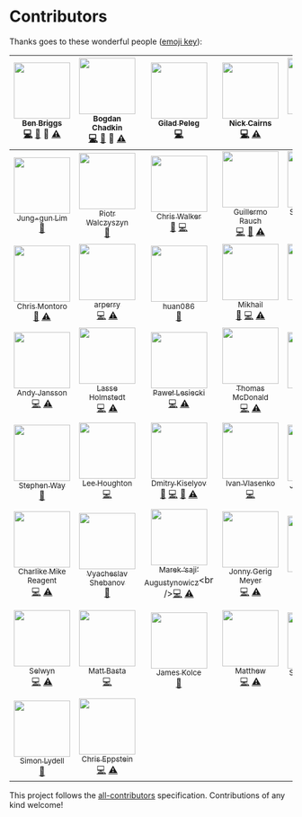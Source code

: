 # Contributors

Thanks goes to these wonderful people ([emoji key](https://github.com/kentcdodds/all-contributors#emoji-key)):

<!-- ALL-CONTRIBUTORS-LIST:START - Do not remove or modify this section -->
| [<img src="https://avatars.githubusercontent.com/u/1282980?v=3" width="100px;"/><br /><sub>Ben Briggs</sub>](http://beneb.info)<br />[💻](https://github.com/ben-eb/cssnano/commits?author=ben-eb) [📖](https://github.com/ben-eb/cssnano/commits?author=ben-eb) 👀 [⚠️](https://github.com/ben-eb/cssnano/commits?author=ben-eb) | [<img src="https://avatars.githubusercontent.com/u/5635476?v=3" width="100px;"/><br /><sub>Bogdan Chadkin</sub>](https://github.com/TrySound)<br />[💻](https://github.com/ben-eb/cssnano/commits?author=TrySound) [📖](https://github.com/ben-eb/cssnano/commits?author=TrySound) 👀 [⚠️](https://github.com/ben-eb/cssnano/commits?author=TrySound) | [<img src="https://avatars.githubusercontent.com/u/4533329?v=3" width="100px;"/><br /><sub>Gilad Peleg</sub>](http://www.giladpeleg.com/)<br />[💻](https://github.com/ben-eb/cssnano/commits?author=pgilad) | [<img src="https://avatars.githubusercontent.com/u/370420?v=3" width="100px;"/><br /><sub>Nick Cairns</sub>](https://github.com/niccai)<br />[💻](https://github.com/ben-eb/cssnano/commits?author=niccai) [⚠️](https://github.com/ben-eb/cssnano/commits?author=niccai) | [<img src="https://avatars.githubusercontent.com/u/7263665?v=3" width="100px;"/><br /><sub>Sebastian Misch</sub>](https://sebastian-misch.de)<br />[💻](https://github.com/ben-eb/cssnano/commits?author=sbstnmsch) [⚠️](https://github.com/ben-eb/cssnano/commits?author=sbstnmsch) | [<img src="https://avatars.githubusercontent.com/u/11319202?v=3" width="100px;"/><br /><sub>Вячеслав Ляшенко</sub>](https://github.com/ophyros)<br />[💻](https://github.com/ben-eb/cssnano/commits?author=ophyros) [⚠️](https://github.com/ben-eb/cssnano/commits?author=ophyros) | [<img src="https://avatars.githubusercontent.com/u/1131567?v=3" width="100px;"/><br /><sub>shinnn</sub>](https://shinnn.github.io)<br />[💻](https://github.com/ben-eb/cssnano/commits?author=shinnn) |
| :---: | :---: | :---: | :---: | :---: | :---: | :---: |
| [<img src="https://avatars.githubusercontent.com/u/45338?v=3" width="100px;"/><br /><sub>Jung-gun Lim</sub>](https://github.com/j6lim)<br />[🐛](https://github.com/ben-eb/cssnano/issues?q=author%3Aj6lim) | [<img src="https://avatars.githubusercontent.com/u/368561?v=3" width="100px;"/><br /><sub>Piotr Walczyszyn</sub>](http://outof.me)<br />[🐛](https://github.com/ben-eb/cssnano/issues?q=author%3Apwalczyszyn) | [<img src="https://avatars.githubusercontent.com/u/551712?v=3" width="100px;"/><br /><sub>Chris Walker</sub>](http://thechriswalker.github.com/)<br />[🐛](https://github.com/ben-eb/cssnano/issues?q=author%3Athechriswalker) [💻](https://github.com/ben-eb/cssnano/commits?author=thechriswalker) | [<img src="https://avatars.githubusercontent.com/u/13041?v=3" width="100px;"/><br /><sub>Guillermo Rauch</sub>](http://twitter.com/rauchg)<br />[💻](https://github.com/ben-eb/cssnano/commits?author=rauchg) [📖](https://github.com/ben-eb/cssnano/commits?author=rauchg) [⚠️](https://github.com/ben-eb/cssnano/commits?author=rauchg) | [<img src="https://avatars.githubusercontent.com/u/566536?v=3" width="100px;"/><br /><sub>Sylvain Pollet-Villard</sub>](https://github.com/sylvainpolletvillard)<br />[💻](https://github.com/ben-eb/cssnano/commits?author=sylvainpolletvillard) [📖](https://github.com/ben-eb/cssnano/commits?author=sylvainpolletvillard) [⚠️](https://github.com/ben-eb/cssnano/commits?author=sylvainpolletvillard) | [<img src="https://avatars.githubusercontent.com/u/2784308?v=3" width="100px;"/><br /><sub>一丝</sub>](www.iyunlu.com/view)<br />[💻](https://github.com/ben-eb/cssnano/commits?author=yisibl) [⚠️](https://github.com/ben-eb/cssnano/commits?author=yisibl) | [<img src="https://avatars.githubusercontent.com/u/497260?v=3" width="100px;"/><br /><sub>Ambroos Vaes</sub>](https://github.com/Ambroos)<br />[🐛](https://github.com/ben-eb/cssnano/issues?q=author%3AAmbroos) |
| [<img src="https://avatars.githubusercontent.com/u/639255?v=3" width="100px;"/><br /><sub>Chris Montoro</sub>](https://github.com/montmanu)<br />[🐛](https://github.com/ben-eb/cssnano/issues?q=author%3Amontmanu) [⚠️](https://github.com/ben-eb/cssnano/commits?author=montmanu) | [<img src="https://avatars.githubusercontent.com/u/9615035?v=3" width="100px;"/><br /><sub>arperry</sub>](https://github.com/arperry)<br />[💻](https://github.com/ben-eb/cssnano/commits?author=arperry) [⚠️](https://github.com/ben-eb/cssnano/commits?author=arperry) | [<img src="https://avatars.githubusercontent.com/u/1448788?v=3" width="100px;"/><br /><sub>huan086</sub>](https://github.com/huan086)<br />[🐛](https://github.com/ben-eb/cssnano/issues?q=author%3Ahuan086) | [<img src="https://avatars.githubusercontent.com/u/2485494?v=3" width="100px;"/><br /><sub>Mikhail</sub>](https://github.com/jaybekster)<br />[🐛](https://github.com/ben-eb/cssnano/issues?q=author%3Ajaybekster) [💻](https://github.com/ben-eb/cssnano/commits?author=jaybekster) [⚠️](https://github.com/ben-eb/cssnano/commits?author=jaybekster) | [<img src="https://avatars.githubusercontent.com/u/7336481?v=3" width="100px;"/><br /><sub>Jake Moxey</sub>](jakemoxey.com)<br />[💻](https://github.com/ben-eb/cssnano/commits?author=jxom) | [<img src="https://avatars.githubusercontent.com/u/4057095?v=3" width="100px;"/><br /><sub>Ivan Buryak</sub>](https://github.com/11bit)<br />[💻](https://github.com/ben-eb/cssnano/commits?author=11bit) [⚠️](https://github.com/ben-eb/cssnano/commits?author=11bit) | [<img src="https://avatars.githubusercontent.com/u/58669?v=3" width="100px;"/><br /><sub>Aarni Koskela</sub>](https://github.com/akx)<br />[💻](https://github.com/ben-eb/cssnano/commits?author=akx) |
| [<img src="https://avatars.githubusercontent.com/u/1737375?v=3" width="100px;"/><br /><sub>Andy Jansson</sub>](https://github.com/andyjansson)<br />[💻](https://github.com/ben-eb/cssnano/commits?author=andyjansson) [⚠️](https://github.com/ben-eb/cssnano/commits?author=andyjansson) | [<img src="https://avatars.githubusercontent.com/u/3183122?v=3" width="100px;"/><br /><sub>Lasse Holmstedt</sub>](https://www.linkedin.com/in/holmstedt)<br />[💻](https://github.com/ben-eb/cssnano/commits?author=holmari) [⚠️](https://github.com/ben-eb/cssnano/commits?author=holmari) | [<img src="https://avatars.githubusercontent.com/u/770675?v=3" width="100px;"/><br /><sub>Paweł Lesiecki</sub>](https://github.com/plesiecki)<br />[💻](https://github.com/ben-eb/cssnano/commits?author=plesiecki) [⚠️](https://github.com/ben-eb/cssnano/commits?author=plesiecki) | [<img src="https://avatars.githubusercontent.com/u/197928?v=3" width="100px;"/><br /><sub>Thomas McDonald</sub>](https://github.com/thomas-mcdonald)<br />[💻](https://github.com/ben-eb/cssnano/commits?author=thomas-mcdonald) [⚠️](https://github.com/ben-eb/cssnano/commits?author=thomas-mcdonald) | [<img src="https://avatars.githubusercontent.com/u/1726061?v=3" width="100px;"/><br /><sub>GU Yiling</sub>](https://justineo.github.io/)<br />[🐛](https://github.com/ben-eb/cssnano/issues?q=author%3AJustineo) [💻](https://github.com/ben-eb/cssnano/commits?author=Justineo) [📖](https://github.com/ben-eb/cssnano/commits?author=Justineo) [⚠️](https://github.com/ben-eb/cssnano/commits?author=Justineo) | [<img src="https://avatars.githubusercontent.com/u/497214?v=3" width="100px;"/><br /><sub>Ville Immonen</sub>](https://twitter.com/VilleImmonen)<br />[💻](https://github.com/ben-eb/cssnano/commits?author=fson) | [<img src="https://avatars.githubusercontent.com/u/7367?v=3" width="100px;"/><br /><sub>Duncan Beevers</sub>](http://www.duncanbeevers.com)<br />[💻](https://github.com/ben-eb/cssnano/commits?author=duncanbeevers) [⚠️](https://github.com/ben-eb/cssnano/commits?author=duncanbeevers) |
| [<img src="https://avatars.githubusercontent.com/u/38894?v=3" width="100px;"/><br /><sub>Stephen Way</sub>](http://stephenway.net)<br />[📖](https://github.com/ben-eb/cssnano/commits?author=stephenway) | [<img src="https://avatars.githubusercontent.com/u/68302?v=3" width="100px;"/><br /><sub>Lee Houghton</sub>](https://github.com/asztal)<br />[💻](https://github.com/ben-eb/cssnano/commits?author=asztal) | [<img src="https://avatars.githubusercontent.com/u/5103477?v=3" width="100px;"/><br /><sub>Dmitry Kiselyov</sub>](http://codepen.io/dmitrykiselyov)<br />[🐛](https://github.com/ben-eb/cssnano/issues?q=author%3Admitrykiselyov) [💻](https://github.com/ben-eb/cssnano/commits?author=dmitrykiselyov) [📖](https://github.com/ben-eb/cssnano/commits?author=dmitrykiselyov) [⚠️](https://github.com/ben-eb/cssnano/commits?author=dmitrykiselyov) | [<img src="https://avatars.githubusercontent.com/u/19105?v=3" width="100px;"/><br /><sub>Ivan Vlasenko</sub>](https://github.com/avanes)<br />[💻](https://github.com/ben-eb/cssnano/commits?author=avanes) | [<img src="https://avatars.githubusercontent.com/u/231202?v=3" width="100px;"/><br /><sub>Joren Van Hee</sub>](http://joren.co)<br />[🐛](https://github.com/ben-eb/cssnano/issues?q=author%3Ajorenvanhee) | [<img src="https://avatars.githubusercontent.com/u/224910?v=3" width="100px;"/><br /><sub>André König</sub>](http://andrekoenig.info/)<br />[🐛](https://github.com/ben-eb/cssnano/issues?q=author%3Aakoenig) | [<img src="https://avatars.githubusercontent.com/u/177485?v=3" width="100px;"/><br /><sub>Roman Komarov</sub>](http://kizu.ru/en/)<br />[🐛](https://github.com/ben-eb/cssnano/issues?q=author%3Akizu) |
| [<img src="https://avatars.githubusercontent.com/u/5038030?v=3" width="100px;"/><br /><sub>Charlike Mike Reagent</sub>](http://www.tunnckocore.tk)<br />[💻](https://github.com/ben-eb/cssnano/commits?author=tunnckoCore) [⚠️](https://github.com/ben-eb/cssnano/commits?author=tunnckoCore) | [<img src="https://avatars.githubusercontent.com/u/815848?v=3" width="100px;"/><br /><sub>Vyacheslav Shebanov</sub>](https://github.com/Termina1)<br />[📖](https://github.com/ben-eb/cssnano/commits?author=Termina1) | [<img src="https://avatars.githubusercontent.com/u/192323?v=3" width="100px;"/><br /><sub>Marek ‘saji’ Augustynowicz</sub>](http://twitter.com/saji_)<br />[💻](https://github.com/ben-eb/cssnano/commits?author=marek-saji) [⚠️](https://github.com/ben-eb/cssnano/commits?author=marek-saji) | [<img src="https://avatars.githubusercontent.com/u/552316?v=3" width="100px;"/><br /><sub>Jonny Gerig Meyer</sub>](www.oddbird.net)<br />[💻](https://github.com/ben-eb/cssnano/commits?author=jgerigmeyer) [⚠️](https://github.com/ben-eb/cssnano/commits?author=jgerigmeyer) | [<img src="https://avatars.githubusercontent.com/u/237182?v=3" width="100px;"/><br /><sub>Fredrik Nicol</sub>](https://github.com/faddee)<br />[💻](https://github.com/ben-eb/cssnano/commits?author=faddee) [⚠️](https://github.com/ben-eb/cssnano/commits?author=faddee) | [<img src="https://avatars.githubusercontent.com/u/785166?v=3" width="100px;"/><br /><sub>Vlad Magdalin</sub>](www.webflow.com)<br />[📖](https://github.com/ben-eb/cssnano/commits?author=callmevlad) | [<img src="https://avatars.githubusercontent.com/u/1198848?v=3" width="100px;"/><br /><sub>Dmitry Semigradsky</sub>](http://brainstorage.me/semigradsky)<br />[📖](https://github.com/ben-eb/cssnano/commits?author=Semigradsky) |
| [<img src="https://avatars.githubusercontent.com/u/5701149?v=3" width="100px;"/><br /><sub>Selwyn</sub>](https://selwyn.cc/)<br />[💻](https://github.com/ben-eb/cssnano/commits?author=Siilwyn) [⚠️](https://github.com/ben-eb/cssnano/commits?author=Siilwyn) | [<img src="https://avatars.githubusercontent.com/u/279498?v=3" width="100px;"/><br /><sub>Matt Basta</sub>](http://mattbasta.com)<br />[💻](https://github.com/ben-eb/cssnano/commits?author=mattbasta) | [<img src="https://avatars.githubusercontent.com/u/2559808?v=3" width="100px;"/><br /><sub>James Kolce</sub>](https://www.jameskolce.com)<br />[📖](https://github.com/ben-eb/cssnano/commits?author=jameskolce) | [<img src="https://avatars.githubusercontent.com/u/1391716?v=3" width="100px;"/><br /><sub>Matthew</sub>](http://mattkemp.info/)<br />[💻](https://github.com/ben-eb/cssnano/commits?author=techmatt101) [⚠️](https://github.com/ben-eb/cssnano/commits?author=techmatt101) | [<img src="https://avatars.githubusercontent.com/u/170197?v=3" width="100px;"/><br /><sub>Steven Vachon</sub>](https://svachon.com)<br />[📖](https://github.com/ben-eb/cssnano/commits?author=stevenvachon) | [<img src="https://avatars.githubusercontent.com/u/157534?v=3" width="100px;"/><br /><sub>Maxime Thirouin</sub>](https://moox.io/)<br />[💻](https://github.com/ben-eb/cssnano/commits?author=MoOx) [⚠️](https://github.com/ben-eb/cssnano/commits?author=MoOx) | [<img src="https://avatars.githubusercontent.com/u/170270?v=3" width="100px;"/><br /><sub>Sindre Sorhus</sub>](https://sindresorhus.com)<br />[📖](https://github.com/ben-eb/cssnano/commits?author=sindresorhus) 🔧 |
| [<img src="https://avatars.githubusercontent.com/u/2142817?v=3" width="100px;"/><br /><sub>Simon Lydell</sub>](https://github.com/lydell)<br />[📖](https://github.com/ben-eb/cssnano/commits?author=lydell) | [<img src="https://avatars0.githubusercontent.com/u/1839?v=3" width="100px;"/><br /><sub>Chris Eppstein</sub>](http://chriseppstein.github.com)<br />[💻](https://github.com/ben-eb/cssnano/commits?author=chriseppstein) [⚠️](https://github.com/ben-eb/cssnano/commits?author=chriseppstein) |
<!-- ALL-CONTRIBUTORS-LIST:END -->

This project follows the [all-contributors](https://github.com/kentcdodds/all-contributors) specification. Contributions of any kind welcome!
